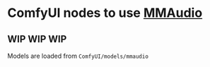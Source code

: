 # ComfyUI nodes to use [MMAudio](https://github.com/hkchengrex/MMAudio)

## WIP WIP WIP

Models are loaded from `ComfyUI/models/mmaudio`
